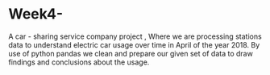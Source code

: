# Week4-
A car - sharing service company project , Where we are processing stations data to understand electric car usage over time in April of  the year 2018.
By use of python pandas we clean and prepare our given set of data to draw findings and conclusions about the usage.

